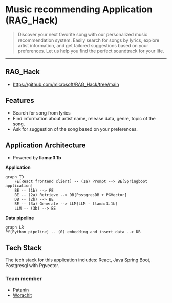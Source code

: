 # Music recommending Application (RAG_Hack)

> Discover your next favorite song with our personalized music recommendation system. Easily search for songs by lyrics, explore artist information, and get tailored suggestions based on your preferences. Let us help you find the perfect soundtrack for your life.

---
## RAG_Hack
-  https://github.com/microsoft/RAG_Hack/tree/main
## Features
- Search for song from lyrics
- Find information about artist name, release data, genre, topic of the song.
- Ask for suggestion of the song based on your preferences.

## Application Architecture
- Powered by **llama:3.1b**

**Application**
```mermaid
graph TD
    FE[React frontend client] -- (1a) Prompt --> BE[Springboot application]
    BE -- (1b) --> FE
    BE -- (2a) Retrieve --> DB[PostgresDB + PGVector]
    DB -- (2b) --> BE
    BE -- (3a) Generate --> LLM[LLM - llama:3.1b]
    LLM -- (3b) --> BE
```
**Data pipeline**
```mermaid
graph LR
PY[Python pipeline] -- (0) embedding and insert data --> DB
```

## Tech Stack

The tech stack for this application includes: React, Java Spring Boot, Postgresql with Pgvector.

### Team member
-  [Patanin](https://github.com/tonson139)
-  [Worachit](https://github.com/worachit)
